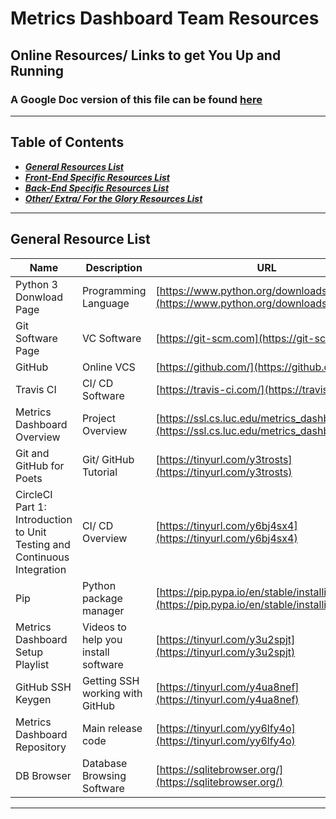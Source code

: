 # Metrics Dashboard Team Resources

## Online Resources/ Links to get You Up and Running

### A Google Doc version of this file can be found [here](https://tinyurl.com/y4yw4wyu)

---

## Table of Contents

* [_**General Resources List**_](general-resource-list)
* [_**Front-End Specific Resources List**_](front-end-specific-resources-list)
* [_**Back-End Specific Resources List**_](back-end-specific-resources-list)
* [_**Other/ Extra/ For the Glory Resources List**_](other-extra-for-the-glory-resources-list)

---

## General Resource List

|Name                        | Description                                 | URL                                                                                                                                  |
|--------------------------------------------------------------------------|-------------------------------------|------------------------------------------------------------------------------------------------|
| Python 3 Donwload Page                                                   |Programming Language                 | [https://www.python.org/downloads/](https://www.python.org/downloads/)                         |
| Git Software Page                                                        | VC Software                         | [https://git-scm.com](https://git-scm.com)                                                     |
| GitHub                                                                   | Online VCS                          | [https://github.com/](https://github.com/)                                                     |
| Travis CI                                                                | CI/ CD Software                     | [https://travis-ci.com/](https://travis-ci.com/)                                               |
| Metrics Dashboard Overview                                               | Project Overview                    | [https://ssl.cs.luc.edu/metrics_dashboard.html](https://ssl.cs.luc.edu/metrics_dashboard.html) |
| Git and GitHub for Poets                                                 | Git/ GitHub Tutorial                | [https://tinyurl.com/y3trosts](https://tinyurl.com/y3trosts)                                   |
| CircleCI Part 1: Introduction to Unit Testing and Continuous Integration | CI/ CD Overview                     | [https://tinyurl.com/y6bj4sx4](https://tinyurl.com/y6bj4sx4)                                   |
| Pip                                                                      | Python package manager              | [https://pip.pypa.io/en/stable/installing/](https://pip.pypa.io/en/stable/installing/)         |
| Metrics Dashboard Setup Playlist                                         | Videos to help you install software | [https://tinyurl.com/y3u2spjt](https://tinyurl.com/y3u2spjt)                                   |
| GitHub SSH Keygen                                                        | Getting SSH working with GitHub     | [https://tinyurl.com/y4ua8nef](https://tinyurl.com/y4ua8nef)                                   |
| Metrics Dashboard Repository                                             | Main release code                   | [https://tinyurl.com/yy6lfy4o](https://tinyurl.com/yy6lfy4o)                                   |
| DB Browser                                                               | Database Browsing Software          | [https://sqlitebrowser.org/](https://sqlitebrowser.org/)                                       |

---
